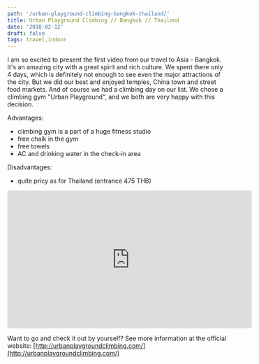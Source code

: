 ```yaml
---
path: '/urban-playground-climbing-bangkok-thailand/'
title: Urban Playground Climbing // Bangkok // Thailand
date: '2018-02-12'
draft: false
tags: travel,indoor
---
```


I am so excited to present the first video from our travel to Asia - Bangkok. It's an amazing city with a great spirit and rich culture. We spent there only 4 days, which is definitely not enough to see even the major attractions of the city. But we did our best and enjoyed temples, China town and street food markets. And of course we had a climbing day on our list. We chose a climbing gym "Urban Playground", and we both are very happy with this decision.

Advantages:

* climbing gym is a part of a huge fitness studio
* free chalk in the gym
* free towels
* AC and drinking water in the check-in area

Disadvantages:

* quite pricy as for Thailand (entrance 475 THB)

<iframe width="560" height="315" src="https://www.youtube.com/embed/ULQlLompmE8?rel=0" frameborder="0" allow="autoplay; encrypted-media" allowfullscreen></iframe>

Want to go and check it out by yourself? See more information at the official website: [http://urbanplaygroundclimbing.com/](http://urbanplaygroundclimbing.com/)
